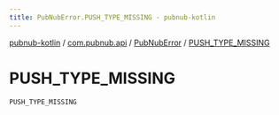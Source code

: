 ```yaml
---
title: PubNubError.PUSH_TYPE_MISSING - pubnub-kotlin
---
```


[pubnub-kotlin](../../index.html) / [com.pubnub.api](../index.html) / [PubNubError](index.html) / [PUSH_TYPE_MISSING](./-p-u-s-h_-t-y-p-e_-m-i-s-s-i-n-g.html)

# PUSH_TYPE_MISSING

`PUSH_TYPE_MISSING`